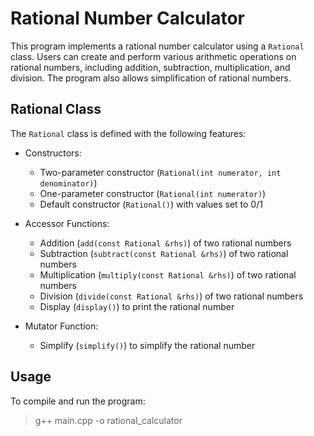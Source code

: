 # Rational Number Calculator

This program implements a rational number calculator using a `Rational` class. Users can create and perform various arithmetic operations on rational numbers, including addition, subtraction, multiplication, and division. The program also allows simplification of rational numbers.

## Rational Class

The `Rational` class is defined with the following features:

- Constructors:
	- Two-parameter constructor (`Rational(int numerator, int denominator)`)
	- One-parameter constructor (`Rational(int numerator)`)
	- Default constructor (`Rational()`) with values set to 0/1

- Accessor Functions:
	- Addition (`add(const Rational &rhs)`) of two rational numbers
	- Subtraction (`subtract(const Rational &rhs)`) of two rational numbers
	- Multiplication (`multiply(const Rational &rhs)`) of two rational numbers
	- Division (`divide(const Rational &rhs)`) of two rational numbers
	- Display (`display()`) to print the rational number

- Mutator Function:
  	- Simplify (`simplify()`) to simplify the rational number

## Usage

To compile and run the program:
>	g++ main.cpp -o rational_calculator
